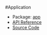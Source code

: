 #Application

* Package: [app](http://rikulo.org/api/_/rikulo_app.html)
* [API Reference](http://rikulo.org/api/_/rikulo_app/Application.html)
* [Source Code](https://github.com/rikulo/rikulo/blob/master/client/app/src/Application.dart)
